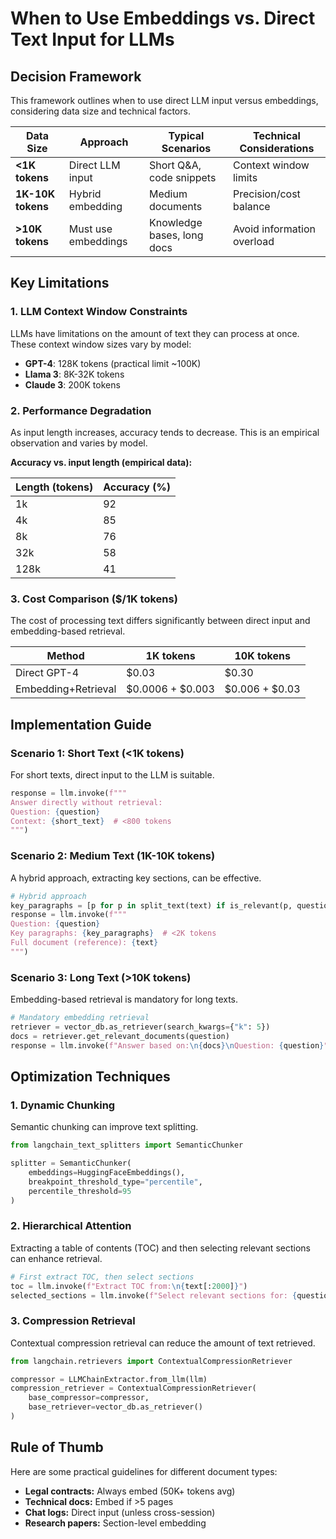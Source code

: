 # When to Use Embeddings vs. Direct Text Input for LLMs

## Decision Framework

This framework outlines when to use direct LLM input versus embeddings, considering data size and technical factors.

| Data Size       | Approach               | Typical Scenarios               | Technical Considerations         |
|-----------------|------------------------|---------------------------------|----------------------------------|
| **<1K tokens**  | Direct LLM input       | Short Q&A, code snippets       | Context window limits            |
| **1K-10K tokens**| Hybrid embedding       | Medium documents               | Precision/cost balance           |
| **>10K tokens** | Must use embeddings    | Knowledge bases, long docs     | Avoid information overload       |

## Key Limitations

### 1. LLM Context Window Constraints

LLMs have limitations on the amount of text they can process at once. These context window sizes vary by model:

- **GPT-4**: 128K tokens (practical limit ~100K)
- **Llama 3**: 8K-32K tokens
- **Claude 3**: 200K tokens

### 2. Performance Degradation

As input length increases, accuracy tends to decrease. This is an empirical observation and varies by model.

**Accuracy vs. input length (empirical data):**

| Length (tokens) | Accuracy (%) |
|---|---|
| 1k | 92 |
| 4k | 85 |
| 8k | 76 |
| 32k | 58 |
| 128k | 41 |

### 3. Cost Comparison ($/1K tokens)

The cost of processing text differs significantly between direct input and embedding-based retrieval.

| Method                   | 1K tokens | 10K tokens |
|--------------------------|-----------|-------------|
| Direct GPT-4            | $0.03     | $0.30      |
| Embedding+Retrieval     | $0.0006 + $0.003 | $0.006 + $0.03 |

## Implementation Guide

### Scenario 1: Short Text (<1K tokens)

For short texts, direct input to the LLM is suitable.

```python
response = llm.invoke(f"""
Answer directly without retrieval:
Question: {question}
Context: {short_text}  # <800 tokens
""")
```

### Scenario 2: Medium Text (1K-10K tokens)

A hybrid approach, extracting key sections, can be effective.

```python
# Hybrid approach
key_paragraphs = [p for p in split_text(text) if is_relevant(p, question)]
response = llm.invoke(f"""
Question: {question}
Key paragraphs: {key_paragraphs}  # <2K tokens
Full document (reference): {text}  
""")
```

### Scenario 3: Long Text (>10K tokens)

Embedding-based retrieval is mandatory for long texts.

```python
# Mandatory embedding retrieval
retriever = vector_db.as_retriever(search_kwargs={"k": 5})
docs = retriever.get_relevant_documents(question)
response = llm.invoke(f"Answer based on:\n{docs}\nQuestion: {question}")
```

## Optimization Techniques

### 1. Dynamic Chunking

Semantic chunking can improve text splitting.

```python
from langchain_text_splitters import SemanticChunker

splitter = SemanticChunker(
    embeddings=HuggingFaceEmbeddings(),
    breakpoint_threshold_type="percentile",
    percentile_threshold=95
)
```

### 2. Hierarchical Attention

Extracting a table of contents (TOC) and then selecting relevant sections can enhance retrieval.

```python
# First extract TOC, then select sections
toc = llm.invoke(f"Extract TOC from:\n{text[:2000]}")
selected_sections = llm.invoke(f"Select relevant sections for: {question}\nTOC: {toc}")
```

### 3. Compression Retrieval

Contextual compression retrieval can reduce the amount of text retrieved.

```python
from langchain.retrievers import ContextualCompressionRetriever

compressor = LLMChainExtractor.from_llm(llm)
compression_retriever = ContextualCompressionRetriever(
    base_compressor=compressor,
    base_retriever=vector_db.as_retriever()
)
```

## Rule of Thumb

Here are some practical guidelines for different document types:

- **Legal contracts:** Always embed (50K+ tokens avg)
- **Technical docs:** Embed if >5 pages
- **Chat logs:** Direct input (unless cross-session)
- **Research papers:** Section-level embedding